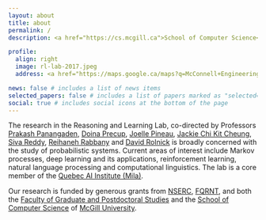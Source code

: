 ```yaml
---
layout: about
title: about
permalink: /
description: <a href="https://cs.mcgill.ca">School of Computer Science</a>, <a href="https://mcgill.ca">McGill University</a>

profile:
  align: right
  image: rl-lab-2017.jpeg
  address: <a href="https://maps.google.ca/maps?q=McConnell+Engineering+Bldg,+Montreal,+QC&hl=en&sll=49.891235,-97.15369&sspn=38.84011,93.251953&oq=mc&t=h&hnear=McConnell+Engineering+Bldg,+Montreal,+Quebec+H3A+0E9&z=16&iwloc=A">McConnell Engineering Building</a> (Rooms MC104, MC107, MC108, MC111, MC112), 3480 University St, Montreal, Quebec, H3A 0E9

news: false # includes a list of news items
selected_papers: false # includes a list of papers marked as "selected={true}"
social: true # includes social icons at the bottom of the page
---
```


The research in the Reasoning and Learning Lab, co-directed by Professors [Prakash Panangaden](http://www.cs.mcgill.ca/~prakash), [Doina Precup](http://www.cs.mcgill.ca/~dprecup), [Joelle Pineau](http://www.cs.mcgill.ca/~jpineau), [Jackie Chi Kit Cheung](http://www.cs.mcgill.ca/~jcheung), [Siva Reddy](http://rl.cs.mcgill.ca/people/siva-reddy/), [Reihaneh Rabbany](http://rl.cs.mcgill.ca/people/reihaneh-rabbany/) and [David Rolnick](http://rl.cs.mcgill.ca/people/david-rolnick/) is broadly concerned with the study of probabilistic systems. Current areas of interest include Markov processes, deep learning and its applications, reinforcement learning, natural language processing and computational linguistics. The lab is a core member of the [Quebec AI Institute (Mila)](https://mila.quebec).

Our research is funded by generous grants from [NSERC](http://www.nserc.ca/), [FQRNT](http://www.frqnt.gouv.qc.ca/en/), and both the [Faculty of Graduate and Postdoctoral Studies](http://www.mcgill.ca/gps) and the [School of Computer Science](http://www.cs.mcgill.ca/) of [McGill University](http://www.mcgill.ca/).
